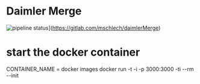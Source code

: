 # Daimler Merge


![pipeline status](https://gitlab.com/mschlech/beelogger-service/badges/master/pipeline.svg)](https://gitlab.com/mschlech/daimlerMerge)

# start the docker container 
CONTAINER_NAME = docker images
docker run -t -i -p 3000:3000 -ti --rm --init <containerName>


